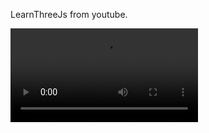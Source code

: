 LearnThreeJs from youtube.

<video src="20230905-0427-50.7555981.mp4" controls title="Title"></video>